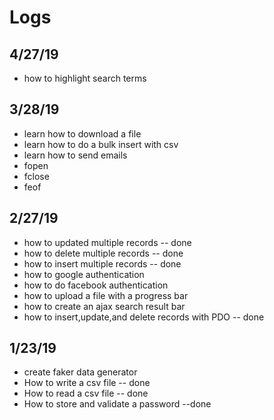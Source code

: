 # Logs

## 4/27/19
- how to highlight search terms

## 3/28/19
- learn how to download a file
- learn how to do a bulk insert with csv
- learn how to send emails
- fopen
- fclose
- feof

## 2/27/19
- how to updated multiple records -- done
- how to delete multiple records -- done
- how to insert multiple records -- done
- how to google authentication
- how to do facebook authentication
- how to upload a file with a progress bar
- how to create an ajax search result bar
- how to insert,update,and delete records with PDO -- done

## 1/23/19
- create faker data generator
- How to write a csv file -- done
- How to read a csv file -- done
- How to store and validate a password --done
